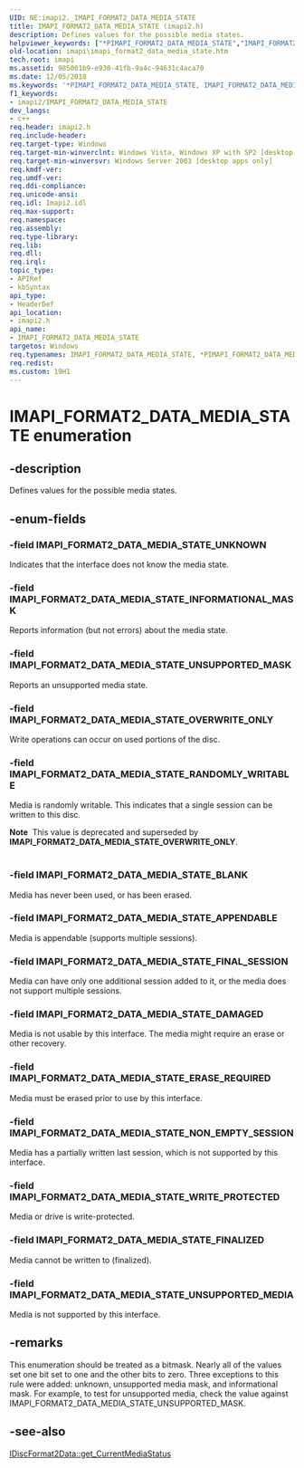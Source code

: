 ```yaml
---
UID: NE:imapi2._IMAPI_FORMAT2_DATA_MEDIA_STATE
title: IMAPI_FORMAT2_DATA_MEDIA_STATE (imapi2.h)
description: Defines values for the possible media states.
helpviewer_keywords: ["*PIMAPI_FORMAT2_DATA_MEDIA_STATE","IMAPI_FORMAT2_DATA_MEDIA_STATE","IMAPI_FORMAT2_DATA_MEDIA_STATE enumeration [IMAPI]","IMAPI_FORMAT2_DATA_MEDIA_STATE_APPENDABLE","IMAPI_FORMAT2_DATA_MEDIA_STATE_BLANK","IMAPI_FORMAT2_DATA_MEDIA_STATE_DAMAGED","IMAPI_FORMAT2_DATA_MEDIA_STATE_ERASE_REQUIRED","IMAPI_FORMAT2_DATA_MEDIA_STATE_FINALIZED","IMAPI_FORMAT2_DATA_MEDIA_STATE_FINAL_SESSION","IMAPI_FORMAT2_DATA_MEDIA_STATE_INFORMATIONAL_MASK","IMAPI_FORMAT2_DATA_MEDIA_STATE_NON_EMPTY_SESSION","IMAPI_FORMAT2_DATA_MEDIA_STATE_OVERWRITE_ONLY","IMAPI_FORMAT2_DATA_MEDIA_STATE_RANDOMLY_WRITABLE","IMAPI_FORMAT2_DATA_MEDIA_STATE_UNKNOWN","IMAPI_FORMAT2_DATA_MEDIA_STATE_UNSUPPORTED_MASK","IMAPI_FORMAT2_DATA_MEDIA_STATE_UNSUPPORTED_MEDIA","IMAPI_FORMAT2_DATA_MEDIA_STATE_WRITE_PROTECTED","PIMAPI_FORMAT2_DATA_MEDIA_STATE","PIMAPI_FORMAT2_DATA_MEDIA_STATE enumeration pointer [IMAPI]","imapi.imapi_format2_data_media_state","imapi2/IMAPI_FORMAT2_DATA_MEDIA_STATE","imapi2/IMAPI_FORMAT2_DATA_MEDIA_STATE_APPENDABLE","imapi2/IMAPI_FORMAT2_DATA_MEDIA_STATE_BLANK","imapi2/IMAPI_FORMAT2_DATA_MEDIA_STATE_DAMAGED","imapi2/IMAPI_FORMAT2_DATA_MEDIA_STATE_ERASE_REQUIRED","imapi2/IMAPI_FORMAT2_DATA_MEDIA_STATE_FINALIZED","imapi2/IMAPI_FORMAT2_DATA_MEDIA_STATE_FINAL_SESSION","imapi2/IMAPI_FORMAT2_DATA_MEDIA_STATE_INFORMATIONAL_MASK","imapi2/IMAPI_FORMAT2_DATA_MEDIA_STATE_NON_EMPTY_SESSION","imapi2/IMAPI_FORMAT2_DATA_MEDIA_STATE_OVERWRITE_ONLY","imapi2/IMAPI_FORMAT2_DATA_MEDIA_STATE_RANDOMLY_WRITABLE","imapi2/IMAPI_FORMAT2_DATA_MEDIA_STATE_UNKNOWN","imapi2/IMAPI_FORMAT2_DATA_MEDIA_STATE_UNSUPPORTED_MASK","imapi2/IMAPI_FORMAT2_DATA_MEDIA_STATE_UNSUPPORTED_MEDIA","imapi2/IMAPI_FORMAT2_DATA_MEDIA_STATE_WRITE_PROTECTED","imapi2/PIMAPI_FORMAT2_DATA_MEDIA_STATE"]
old-location: imapi\imapi_format2_data_media_state.htm
tech.root: imapi
ms.assetid: 985001b9-e930-41fb-9a4c-94631c4aca70
ms.date: 12/05/2018
ms.keywords: '*PIMAPI_FORMAT2_DATA_MEDIA_STATE, IMAPI_FORMAT2_DATA_MEDIA_STATE, IMAPI_FORMAT2_DATA_MEDIA_STATE enumeration [IMAPI], IMAPI_FORMAT2_DATA_MEDIA_STATE_APPENDABLE, IMAPI_FORMAT2_DATA_MEDIA_STATE_BLANK, IMAPI_FORMAT2_DATA_MEDIA_STATE_DAMAGED, IMAPI_FORMAT2_DATA_MEDIA_STATE_ERASE_REQUIRED, IMAPI_FORMAT2_DATA_MEDIA_STATE_FINALIZED, IMAPI_FORMAT2_DATA_MEDIA_STATE_FINAL_SESSION, IMAPI_FORMAT2_DATA_MEDIA_STATE_INFORMATIONAL_MASK, IMAPI_FORMAT2_DATA_MEDIA_STATE_NON_EMPTY_SESSION, IMAPI_FORMAT2_DATA_MEDIA_STATE_OVERWRITE_ONLY, IMAPI_FORMAT2_DATA_MEDIA_STATE_RANDOMLY_WRITABLE, IMAPI_FORMAT2_DATA_MEDIA_STATE_UNKNOWN, IMAPI_FORMAT2_DATA_MEDIA_STATE_UNSUPPORTED_MASK, IMAPI_FORMAT2_DATA_MEDIA_STATE_UNSUPPORTED_MEDIA, IMAPI_FORMAT2_DATA_MEDIA_STATE_WRITE_PROTECTED, PIMAPI_FORMAT2_DATA_MEDIA_STATE, PIMAPI_FORMAT2_DATA_MEDIA_STATE enumeration pointer [IMAPI], imapi.imapi_format2_data_media_state, imapi2/IMAPI_FORMAT2_DATA_MEDIA_STATE, imapi2/IMAPI_FORMAT2_DATA_MEDIA_STATE_APPENDABLE, imapi2/IMAPI_FORMAT2_DATA_MEDIA_STATE_BLANK, imapi2/IMAPI_FORMAT2_DATA_MEDIA_STATE_DAMAGED, imapi2/IMAPI_FORMAT2_DATA_MEDIA_STATE_ERASE_REQUIRED, imapi2/IMAPI_FORMAT2_DATA_MEDIA_STATE_FINALIZED, imapi2/IMAPI_FORMAT2_DATA_MEDIA_STATE_FINAL_SESSION, imapi2/IMAPI_FORMAT2_DATA_MEDIA_STATE_INFORMATIONAL_MASK, imapi2/IMAPI_FORMAT2_DATA_MEDIA_STATE_NON_EMPTY_SESSION, imapi2/IMAPI_FORMAT2_DATA_MEDIA_STATE_OVERWRITE_ONLY, imapi2/IMAPI_FORMAT2_DATA_MEDIA_STATE_RANDOMLY_WRITABLE, imapi2/IMAPI_FORMAT2_DATA_MEDIA_STATE_UNKNOWN, imapi2/IMAPI_FORMAT2_DATA_MEDIA_STATE_UNSUPPORTED_MASK, imapi2/IMAPI_FORMAT2_DATA_MEDIA_STATE_UNSUPPORTED_MEDIA, imapi2/IMAPI_FORMAT2_DATA_MEDIA_STATE_WRITE_PROTECTED, imapi2/PIMAPI_FORMAT2_DATA_MEDIA_STATE'
f1_keywords:
- imapi2/IMAPI_FORMAT2_DATA_MEDIA_STATE
dev_langs:
- c++
req.header: imapi2.h
req.include-header: 
req.target-type: Windows
req.target-min-winverclnt: Windows Vista, Windows XP with SP2 [desktop apps only]
req.target-min-winversvr: Windows Server 2003 [desktop apps only]
req.kmdf-ver: 
req.umdf-ver: 
req.ddi-compliance: 
req.unicode-ansi: 
req.idl: Imapi2.idl
req.max-support: 
req.namespace: 
req.assembly: 
req.type-library: 
req.lib: 
req.dll: 
req.irql: 
topic_type:
- APIRef
- kbSyntax
api_type:
- HeaderDef
api_location:
- imapi2.h
api_name:
- IMAPI_FORMAT2_DATA_MEDIA_STATE
targetos: Windows
req.typenames: IMAPI_FORMAT2_DATA_MEDIA_STATE, *PIMAPI_FORMAT2_DATA_MEDIA_STATE
req.redist: 
ms.custom: 19H1
---
```


# IMAPI_FORMAT2_DATA_MEDIA_STATE enumeration


## -description


Defines values for the possible media states.


## -enum-fields




### -field IMAPI_FORMAT2_DATA_MEDIA_STATE_UNKNOWN

Indicates that the interface does not know the media state.


### -field IMAPI_FORMAT2_DATA_MEDIA_STATE_INFORMATIONAL_MASK

Reports information (but not errors) about the media state.


### -field IMAPI_FORMAT2_DATA_MEDIA_STATE_UNSUPPORTED_MASK

Reports an unsupported media state.


### -field IMAPI_FORMAT2_DATA_MEDIA_STATE_OVERWRITE_ONLY

Write operations can occur on used portions of the disc.


### -field IMAPI_FORMAT2_DATA_MEDIA_STATE_RANDOMLY_WRITABLE

Media is randomly writable.  This indicates that a single session can be written to this disc.

<div class="alert"><b>Note</b>  This value is deprecated and superseded by <b>IMAPI_FORMAT2_DATA_MEDIA_STATE_OVERWRITE_ONLY</b>.</div>
<div> </div>

### -field IMAPI_FORMAT2_DATA_MEDIA_STATE_BLANK

Media has never been used, or has been erased.


### -field IMAPI_FORMAT2_DATA_MEDIA_STATE_APPENDABLE

Media is appendable (supports multiple sessions).


### -field IMAPI_FORMAT2_DATA_MEDIA_STATE_FINAL_SESSION

Media can have only one additional session added to it, or the media does not support multiple sessions.


### -field IMAPI_FORMAT2_DATA_MEDIA_STATE_DAMAGED

Media is not usable by this interface.  The media might require an erase or other recovery.


### -field IMAPI_FORMAT2_DATA_MEDIA_STATE_ERASE_REQUIRED

Media must be erased prior to use by this interface.


### -field IMAPI_FORMAT2_DATA_MEDIA_STATE_NON_EMPTY_SESSION

Media has a partially written last session, which is not supported by this interface.


### -field IMAPI_FORMAT2_DATA_MEDIA_STATE_WRITE_PROTECTED

Media or drive is write-protected.


### -field IMAPI_FORMAT2_DATA_MEDIA_STATE_FINALIZED

Media cannot be written to (finalized).


### -field IMAPI_FORMAT2_DATA_MEDIA_STATE_UNSUPPORTED_MEDIA

Media is not supported by this interface.


## -remarks



This enumeration should be treated as a bitmask. Nearly all of the values set one bit set to one and the other bits to  zero.  Three exceptions to this rule were added: unknown, unsupported media mask, and informational mask.  For example, to test for unsupported media, check the value against IMAPI_FORMAT2_DATA_MEDIA_STATE_UNSUPPORTED_MASK.




## -see-also




<a href="https://docs.microsoft.com/windows/desktop/api/imapi2/nf-imapi2-idiscformat2data-get_currentmediastatus">IDiscFormat2Data::get_CurrentMediaStatus</a>
 

 

